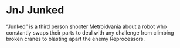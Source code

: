 # JnJ Junked
 “Junked” is a third person shooter Metroidvania about a robot who constantly swaps their parts to deal with any challenge from climbing broken cranes to blasting apart the enemy Reprocessors.
